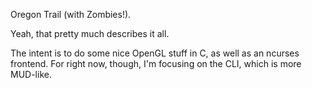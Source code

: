 Oregon Trail (with Zombies!).

Yeah, that pretty much describes it all.

The intent is to do some nice OpenGL stuff in C, as well as an ncurses frontend.  For right now, though, I'm focusing on the CLI, which is more MUD-like.


